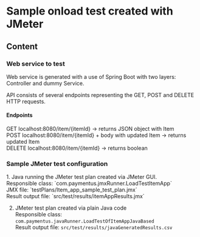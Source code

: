 <h1>Sample onload test created with JMeter</h1>

<h2>Content</h2>

<h3>Web service to test</h3>
Web service is generated with a use of Spring Boot with two layers: Controller and dummy Service. <br>

API consists of several endpoints representing the GET, POST and DELETE HTTP requests.

<h4>Endpoints</h4>
GET localhost:8080/item/{itemId} -> returns JSON object with Item <br>
POST localhost:8080/item/{itemId} + body with updated Item -> returns updated Item<br>
DELETE localhost:8080/item/{itemId} -> returns boolean<br>

<h3>Sample JMeter test configuration</h3>
1. Java running the JMeter test plan created via JMeter GUI. <br>
Responsible class: `com.paymentus.jmxRunner.LoadTestItemApp` <br>
JMX file: `testPlans/Item_app_sample_test_plan.jmx`<br>
Result output file: `src/test/results/itemAppResults.jmx`

2. JMeter test plan created via plain Java code <br>
Responsible class: `com.paymentus.javaRunner.LoadTestOfItemAppJavaBased` <br>
Result output file: `src/test/results/javaGeneratedResults.csv` <br>



